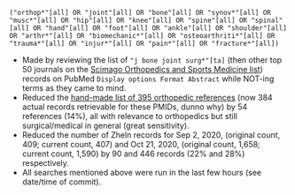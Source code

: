 `("orthop*"[all] OR "joint"[all] OR "bone"[all] OR "synov*"[all] OR "musc*"[all] OR "hip"[all] OR "knee"[all] OR "spine"[all] OR "spinal"[all] OR "hand"[all] OR "foot"[all] OR "ankle"[all] OR "shoulder"[all] OR "arthr*"[all] OR "biomechanic*"[all] OR "osteoarthriti*"[all] OR "trauma*"[all] OR "injur*"[all] OR "pain*"[all] OR "fracture*"[all])`

* Made by reviewing the list of `"j bone joint surg*"[ta]` (then other top 50 journals on the [Scimago Orthopedics and Sports Medicine list](https://www.scimagojr.com/journalrank.php?category=2732)) records on PubMed `Display options Format Abstract` while NOT-ing terms as they came to mind.
* Reduced the [hand-made list of 395 orthopedic references](https://github.com/p1m-ortho/qs-global-ortho-search-queries/blob/global-sr-query/legacy/systematic_live%20-%20ors.csv) (now 384 actual records retrievable for these PMIDs, dunno why) by 54 references (14%), all with relevance to orthopedics but still surgical/medical in general (great sensitivity).
* Reduced the number of Zheln records for Sep 2, 2020, (original count, 409; current count, 407) and Oct 21, 2020, (original count, 1,658; current count, 1,590) by 90 and 446 records (22% and 28%) respectively.
* All searches mentioned above were run in the last few hours (see date/time of commit).
